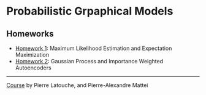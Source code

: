 # Probabilistic Grpaphical Models

## Homeworks
- [Homework 1](homework-1): Maximum Likelihood Estimation and Expectation Maximization
- [Homework 2](homework-2): Gaussian Process and Importance Weighted Autoencoders

---
[Course](https://helios2.mi.parisdescartes.fr/~platouch/mva/IntroductiontoProbabilisticGraphicalModelsMVA.html) by Pierre Latouche, and Pierre-Alexandre Mattei